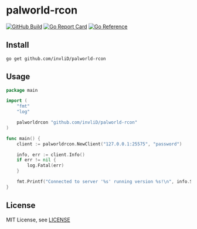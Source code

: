 # palworld-rcon
[![GitHub Build](https://github.com/invliD/palworld-rcon/actions/workflows/go.yml/badge.svg?branch=master)](https://github.com/invliD/palworld-rcon/actions)
[![Go Report Card](https://goreportcard.com/badge/github.com/invliD/palworld-rcon)](https://goreportcard.com/report/github.com/invliD/palworld-rcon)
[![Go Reference](https://pkg.go.dev/badge/github.com/invliD/palworld-rcon.svg)](https://pkg.go.dev/github.com/invliD/palworld-rcon)

## Install
```shell
go get github.com/invliD/palworld-rcon
```

## Usage
```go
package main

import (
	"fmt"
	"log"

	palworldrcon "github.com/invliD/palworld-rcon"
)

func main() {
	client := palworldrcon.NewClient("127.0.0.1:25575", "password")

	info, err := client.Info()
	if err != nil {
		log.Fatal(err)
	}

	fmt.Printf("Connected to server '%s' running version %s!\n", info.ServerName, info.Version)
}
```

## License
MIT License, see [LICENSE](LICENSE)
